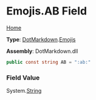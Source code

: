 # Emojis\.AB Field

[Home](../../../README.md)

**Type**: [DotMarkdown](../../README.md)\.[Emojis](../README.md)

**Assembly**: DotMarkdown\.dll

```csharp
public const string AB = ":ab:"
```

### Field Value

System\.[String](https://docs.microsoft.com/en-us/dotnet/api/system.string)
